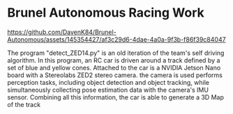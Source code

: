 # Brunel Autonomous Racing Work

https://github.com/DavenK84/Brunel-Autonomous/assets/145354427/af3c29d6-4dae-4a0a-9f3b-f86f39c84047

The program "detect_ZED14.py" is an old iteration of the team's self driving algorithm. In this program, an RC car is driven around a track defined by a set of blue and yellow cones. Attached to the car is a NVIDIA Jetson Nano board with a Stereolabs ZED2 stereo camera. the camera is used performs perception tasks, including object detection and object tracking, while simultaneously collecting pose estimation data with the camera's IMU sensor. Combining all this information, the car is able to generate a 3D Map of the track 




